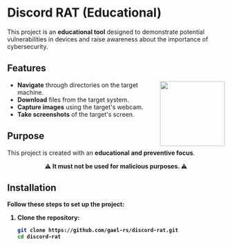 # Discord RAT (Educational)

This project is an **educational tool** designed to demonstrate potential vulnerabilities in devices and raise awareness about the importance of cybersecurity.

## Features
<div>
    <img align="right" width="150" src="https://i.redd.it/2upxsjl1cln71.gif">
</div>

- **Navigate** through directories on the target machine.
- **Download** files from the target system.
- **Capture images** using the target's webcam.
- **Take screenshots** of the target's screen.

## Purpose
This project is created with an **educational and preventive focus**.  
<div>
<p align="center">
    <b>⚠️ It must not be used for malicious purposes. ⚠️ 
</p>
</div>

## Installation

Follow these steps to set up the project:

1. **Clone the repository**:
   
   ```bash
   git clone https://github.com/gael-rs/discord-rat.git
   cd discord-rat
